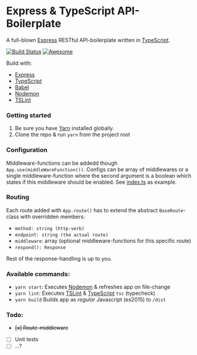# Express & TypeScript API-Boilerplate

A full-blown [Express] RESTful API-boilerplate written in [TypeScript].

[![Build Status](https://travis-ci.org/villeristi/express-typescript-api-boilerplate.svg?branch=master)](https://travis-ci.org/villeristi/express-typescript-api-boilerplate)
[![Awesome](https://cdn.rawgit.com/sindresorhus/awesome/d7305f38d29fed78fa85652e3a63e154dd8e8829/media/badge.svg)](https://github.com/villeristi/express-typescript-api-boilerplate)

Build with:
- [Express]
- [TypeScript]
- [Babel]
- [Nodemon]
- [TSLint]

### Getting started
1. Be sure you have [Yarn] installed globally.
2. Clone the repo & run `yarn` from the project root

### Configuration
Middleware-functions can be addedd though `App.use(middleWareFunction())`. Configs can be array of middlewares or a single middleware-function where the second argument is a boolean which states if this middleware should be enabled.
See [index.ts](src/index.ts) as example.

### Routing
Each route added with `App.route()` has to extend the abstract `BaseRoute`-class with overridden members:
- `method: string (http-verb)`
- `endpoint: string (the actual route)`
- `middleware`: array (optional middleware-functions for this specific route)
- `respond(): Response`

Rest of the response-handling is up to you.

### Available commands:
 - `yarn start`: Executes [Nodemon] & refreshes app on file-change
 - `yarn lint`: Executes [TSLint] & [TypeScript] `tsc` (typecheck)
 - `yarn build` Builds app as _regular_ Javascript (es2015) to `/dist`

### Todo:
- ~~[x] Route-middleware~~
- [ ] Unit tests
- [ ] ...?

[Express]:https://expressjs.com/
[TypeScript]:http://www.typescriptlang.org/
[Babel]:https://babeljs.io/
[Nodemon]:https://nodemon.io
[TSLint]:https://palantir.github.io/tslint/
[Jest]:https://facebook.github.io/jest/
[Yarn]:https://yarnpkg.com/en/docs/install
